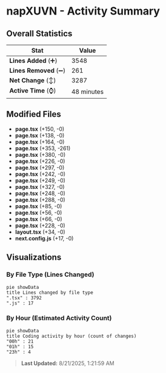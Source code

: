 # napXUVN - Activity Summary 

## Overall Statistics

| Stat                   | Value                                                             |
| ---------------------- | ----------------------------------------------------------------- |
| **Lines Added** (➕)   | 3548                                          |
| **Lines Removed** (➖) | 261                                        |
| **Net Change** (↕)    | 3287                |
| **Active Time** (⌚)   | 48 minutes |


## Modified Files
- **page.tsx** (+150, -0)
- **page.tsx** (+138, -0)
- **page.tsx** (+164, -0)
- **page.tsx** (+353, -261)
- **page.tsx** (+380, -0)
- **page.tsx** (+226, -0)
- **page.tsx** (+297, -0)
- **page.tsx** (+242, -0)
- **page.tsx** (+249, -0)
- **page.tsx** (+327, -0)
- **page.tsx** (+248, -0)
- **page.tsx** (+288, -0)
- **page.tsx** (+85, -0)
- **page.tsx** (+56, -0)
- **page.tsx** (+66, -0)
- **page.tsx** (+228, -0)
- **layout.tsx** (+34, -0)
- **next.config.js** (+17, -0)

## Visualizations

### By File Type (Lines Changed)

```mermaid
pie showData
title Lines changed by file type
".tsx" : 3792
".js" : 17
```

### By Hour (Estimated Activity Count)

```mermaid
pie showData
title Coding activity by hour (count of changes)
"00h" : 21
"01h" : 15
"23h" : 4
```


> **Last Updated:** 8/21/2025, 1:21:59 AM